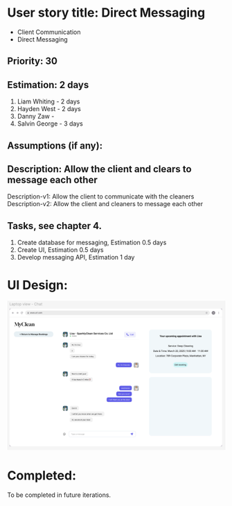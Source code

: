 
# User story title: Direct Messaging 

* Client Communication
* Direct Messaging 

## Priority: 30 

## Estimation: 2 days

1. Liam Whiting - 2 days
2. Hayden West - 2 days
3. Danny Zaw - 
4. Salvin George - 3 days

## Assumptions (if any):

## Description:  Allow the client and clears to message each other 

Description-v1: Allow the client to communicate with the cleaners 
Description-v2: Allow the client and cleaners to message each other 

## Tasks, see chapter 4.

1. Create database for messaging, Estimation 0.5 days
2. Create UI, Estimation 0.5 days
3. Develop messaging API, Estimation 1 day

# UI Design:
![Messaging prototype](../Images/chat_ui.png)   


# Completed:
To be completed in future iterations.

